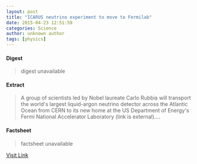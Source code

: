 ```yaml
---
layout: post
title: "ICARUS neutrino experiment to move to Fermilab"
date: 2015-04-23 12:51:59
categories: Science
author: unknown author
tags: [physics]
---
```



#### Digest
>digest unavailable

#### Extract
>A group of scientists led by Nobel laureate Carlo Rubbia will transport the world's largest liquid-argon neutrino detector across the Atlantic Ocean from CERN to its new home at the US Department of Energy's Fermi National Accelerator Laboratory (link is external)....

#### Factsheet
>factsheet unavailable

[Visit Link](http://phys.org/news348997906.html)


